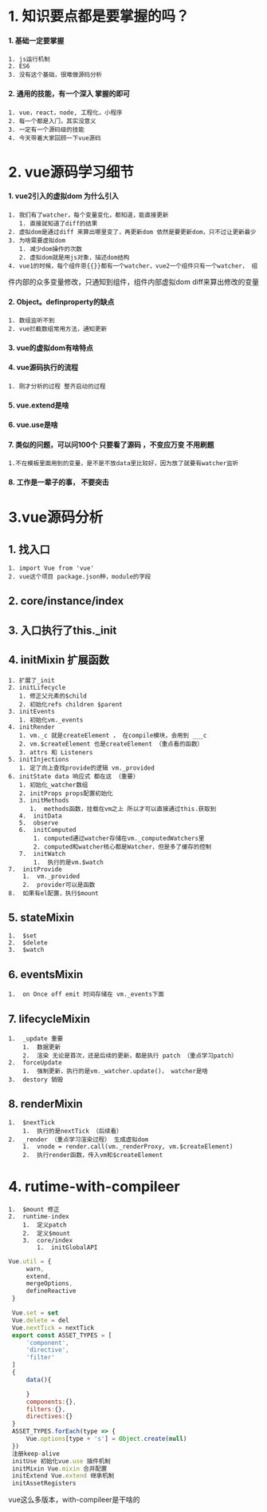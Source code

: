 # 1. 知识要点都是要掌握的吗？
#### 1. 基础⼀定要掌握
    1. js运⾏机制
    2. ES6
    3. 没有这个基础，很难做源码分析
#### 2. 通⽤的技能，有⼀个深⼊ 掌握的即可
    1. vue，react，node, ⼯程化，⼩程序
    2. 每⼀个都是⼊⻔，其实没意义
    3. ⼀定有⼀个源码级的技能
    4. 今天带着⼤家回顾⼀下vue源码
# 2. vue源码学习细节
#### 1. vue2引⼊的虚拟dom 为什么引⼊
    1. 我们有了watcher，每个变量变化，都知道，能直接更新
       1. 直接就知道了diff的结果
    2. 虚拟dom是通过diff 来算出哪⾥变了，再更新dom 依然是要更新dom，只不过让更新最少
    3. 为啥需要虚拟dom
       1. 减少dom操作的次数
       2. 虚拟dom就是⽤js对象，描述dom结构
    4. vue1的时候，每个组件恩{{}}都有⼀个watcher，vue2⼀个组件只有⼀个watcher， 组
件内部的众多变量修改，只通知到组件，组件内部虚拟dom diff来算出修改的变量
#### 2. Object。definproperty的缺点
    1. 数组监听不到
    2. vue拦截数组常⽤⽅法，通知更新
#### 3. vue的虚拟dom有啥特点
#### 4. vue源码执⾏的流程
    1. 刚才分析的过程 整⻬启动的过程
#### 5. vue.extend是啥
#### 6. vue.use是啥
#### 7. 类似的问题，可以问100个 只要看了源码 ，不变应万变 不⽤刷题
    1.不在模板⾥⾯⽤到的变量，是不是不放data⾥⽐较好，因为放了就要有watcher监听
#### 8. ⼯作是⼀辈⼦的事， 不要突击

# 3.vue源码分析
## 1. 找⼊⼝
    1. import Vue from 'vue'
    2. vue这个项⽬ package.json种，module的字段
## 2. core/instance/index
## 3. ⼊⼝执⾏了this._init
## 4. initMixin 扩展函数
    1. 扩展了_init
    2. initLifecycle
       1. 修正⽗元素的$child
       2. 初始化refs children $parent
    3. initEvents
       1. 初始化vm._events
    4. initRender
       1. vm._c 就是createElement ， 在compile模块，会⽤到 ___c
       2. vm.$createElement 也是createElement （重点看的函数）
       3. attrs 和 Listeners
    5. initInjections
       1. 定了向上查找provide的逻辑 vm._provided
    6. initState data 响应式 都在这 （重要）
       1. 初始化_watcher数组
       2. initProps props配置初始化
       3. initMethods
          1.  methods函数，挂载在vm之上 所以才可以直接通过this.获取到
       4.  initData
       5.  observe
       6.  initComputed
           1. computed通过watcher存储在vm._computedWatchers⾥
           2. computed和watcher核⼼都是Watcher，但是多了缓存的控制
       7.  initWatch
           1.  执⾏的是vm.$watch
    7.  initProvide
        1.  vm._provided
        2.  provider可以是函数
    8.  如果有el配置，执⾏$mount
## 5.  stateMixin
    1.  $set
    2.  $delete
    3.  $watch
## 6.  eventsMixin
    1.  on Once off emit 时间存储在 vm._events下⾯
## 7. lifecycleMixin
    1.  _update 重要
        1.  数据更新
        2.  渲染 ⽆论是⾸次，还是后续的更新，都是执⾏ patch （重点学习patch）
    2.  forceUpdate
        1.  强制更新，执⾏的是vm._watcher.update()， watcher是啥
    3.  destory 销毁
## 8.  renderMixin
    1.  $nextTick
        1.  执⾏的是nextTick （后续看）
    2.  _render （重点学习渲染过程） ⽣成虚拟dom
        1.  vnode = render.call(vm._renderProxy, vm.$createElement)
        2.  执⾏render函数，传⼊vm和$createElement
#  4. rutime-with-compileer
    1.  $mount 修正
    2.  runtime-index
        1.  定义patch
        2.  定义$mount
        3.  core/index
            1.  initGlobalAPI
   
   ```js
   Vue.util = {
        warn,
        extend,
        mergeOptions,
        defineReactive
    }

    Vue.set = set
    Vue.delete = del
    Vue.nextTick = nextTick
    export const ASSET_TYPES = [
        'component',
        'directive',
        'filter'
    ]
    {
        data(){

        }
        components:{},
        filters:{},
        directives:{}
    }
    ASSET_TYPES.forEach(type => {
        Vue.options[type + 's'] = Object.create(null)
    })
    注册keep-alive
    initUse 初始化vue.use 插件机制
    initMixin Vue.mixin 合并配置
    initExtend Vue.extend 继承机制
    initAssetRegisters
   ```
vue这么多版本，with-compileer是⼲啥的
